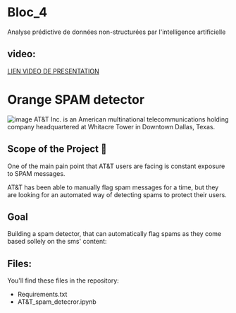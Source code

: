 # Bloc_4
Analyse prédictive de données non-structurées par l'intelligence artificielle

## video:
[LIEN VIDEO DE PRESENTATION](https://share.vidyard.com/watch/S4kyxBFuyyDopjpCogLRtn?)

# Orange SPAM detector
![image](https://user-images.githubusercontent.com/115455973/222465367-d786a74f-c36b-4b1c-bdb9-d2a55e9141b2.png)
AT\&T Inc. is an American multinational telecommunications holding company headquartered at Whitacre Tower in Downtown Dallas, Texas.

## Scope of the Project 🚧
One of the main pain point that AT\&T users are facing is constant exposure to SPAM messages.

AT\&T has been able to manually flag spam messages for a time, but they are looking for an automated way of detecting spams to protect their users.

## Goal

Building a spam detector, that can automatically flag spams as they come based sollely on the sms' content:
  
## Files:
You'll find these files in the repository:
  - Requirements.txt 
  - AT&T_spam_detecror.ipynb
